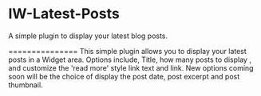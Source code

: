 IW-Latest-Posts
===============

A simple plugin to display your latest blog posts.

===============
This simple plugin allows you to display your latest posts in a Widget area. Options include, Title, how many posts to display , and customize the 'read more' style link text and link.
New options coming soon will be the choice of display the post date, post excerpt and post thumbnail.
